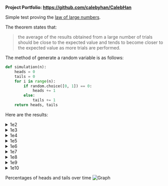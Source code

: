 **Project Portfolio: https://github.com/calebyhan/CalebHan**

Simple test proving the [law of large numbers](https://en.wikipedia.org/wiki/Law_of_large_numbers).

The theorem states that:
> the average of the results obtained from a large number of trials should be close to the expected value and tends to become closer to the expected value as more trials are performed.

The method of generate a random variable is as follows:

```python
def simulation(n):
    heads = 0
    tails = 0
    for i in range(n):
        if random.choice([0, 1]) == 0:
            heads += 1
        else:
            tails += 1
    return heads, tails
```

Here are the results:

<details>
    <summary>1e2</summary>

|         | Heads | Tails |
|---------|-------|-------|
| Count   | 52    | 48    |
| Percent | 52.0% | 48.0% |

![Graph](https://cdn.discordapp.com/attachments/905301278647783428/1093333589812330546/image.png)
</details>

<details>
    <summary>1e3</summary>

|         | Heads | Tails |
|---------|-------|-------|
| Count   | 504   | 496   |
| Percent | 50.4% | 46.9% |

![Graph](https://cdn.discordapp.com/attachments/905301278647783428/1093333631877001266/image.png)
</details>

<details>
    <summary>1e4</summary>

|         | Heads | Tails |
|---------|-------|-------|
| Count   | 4953  | 5047  |
| Percent | 49.5% | 50.5% |

![Graph](https://cdn.discordapp.com/attachments/905301278647783428/1093333668145139743/image.png)
</details>

<details>
    <summary>1e5</summary>

|         | Heads | Tails |
|---------|-------|-------|
| Count   | 49942 | 50058 |
| Percent | 49.9% | 50.1% |

![Graph](https://cdn.discordapp.com/attachments/905301278647783428/1093333722180358264/image.png)
</details>

<details>
    <summary>1e6</summary>

|         | Heads  | Tails  |
|---------|--------|--------|
| Count   | 499210 | 500790 |
| Percent | 49.9%  | 50.1%  |

![Graph](https://cdn.discordapp.com/attachments/905301278647783428/1093333759702601778/image.png)
</details>

<details>
    <summary>1e7</summary>

|         | Heads   | Tails   |
|---------|---------|---------|
| Count   | 4999033 | 5000967 |
| Percent | 50.0%   | 50.0%   |

![Graph](https://cdn.discordapp.com/attachments/905301278647783428/1093333811871371394/image.png)
</details>

<details>
    <summary>1e8</summary>

|         | Heads    | Tails    |
|---------|----------|----------|
| Count   | 50003622 | 49996378 |
| Percent | 50.0%    | 50.0%    |

![Graph](https://cdn.discordapp.com/attachments/905301278647783428/1093334020240179230/image.png)
</details>

<details>
    <summary>1e9</summary>

|         | Heads     | Tails     |
|---------|-----------|-----------|
| Count   | 500004478 | 499995522 |
| Percent | 50.0%     | 50.0%     |

![Graph](https://cdn.discordapp.com/attachments/905301278647783428/1093335531431149690/image.png)
</details>

<details>
    <summary>1e10</summary>

|         | Heads      | Tails      |
|---------|------------|------------|
| Count   | 4999910999 | 5000089001 |
| Percent | 50.0%      | 50.0%      |

![Graph](https://cdn.discordapp.com/attachments/905301278647783428/1093353929657557022/image.png)
</details>

Percentages of heads and tails over time
![Graph](https://cdn.discordapp.com/attachments/905301278647783428/1093354235917242468/image.png)